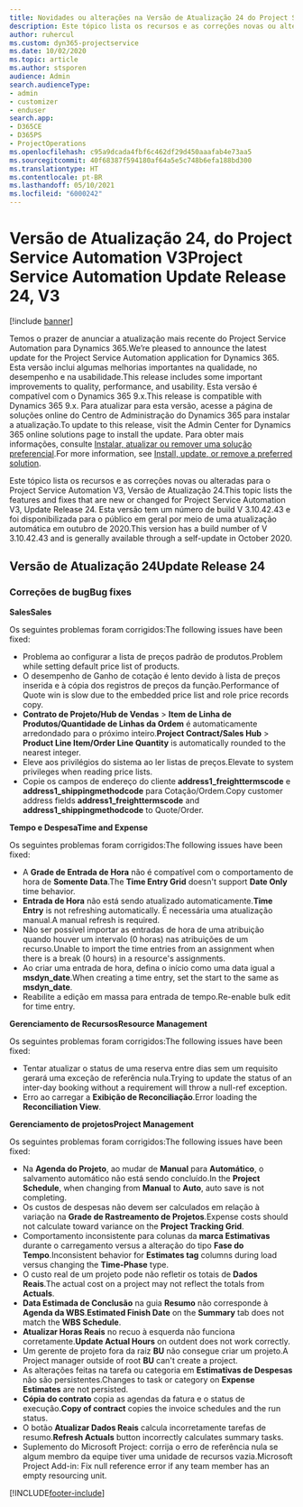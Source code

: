 ```yaml
---
title: Novidades ou alterações na Versão de Atualização 24 do Project Service Automation V3
description: Este tópico lista os recursos e as correções novas ou alteradas disponíveis na Versão de Atualização 24 do Project Service Automation V3.
author: ruhercul
ms.custom: dyn365-projectservice
ms.date: 10/02/2020
ms.topic: article
ms.author: stsporen
audience: Admin
search.audienceType:
- admin
- customizer
- enduser
search.app:
- D365CE
- D365PS
- ProjectOperations
ms.openlocfilehash: c95a9dcada4fbf6c462df29d450aaafab4e73aa5
ms.sourcegitcommit: 40f68387f594180af64a5e5c748b6efa188bd300
ms.translationtype: HT
ms.contentlocale: pt-BR
ms.lasthandoff: 05/10/2021
ms.locfileid: "6000242"
---
```

# <a name="project-service-automation-update-release-24-v3"></a><span data-ttu-id="4ba77-103">Versão de Atualização 24, do Project Service Automation V3</span><span class="sxs-lookup"><span data-stu-id="4ba77-103">Project Service Automation Update Release 24, V3</span></span>

[!include [banner](../includes/psa-now-project-operations.md)]

<span data-ttu-id="4ba77-104">Temos o prazer de anunciar a atualização mais recente do Project Service Automation para Dynamics 365.</span><span class="sxs-lookup"><span data-stu-id="4ba77-104">We’re pleased to announce the latest update for the Project Service Automation application for Dynamics 365.</span></span> <span data-ttu-id="4ba77-105">Esta versão inclui algumas melhorias importantes na qualidade, no desempenho e na usabilidade.</span><span class="sxs-lookup"><span data-stu-id="4ba77-105">This release includes some important improvements to quality, performance, and usability.</span></span> <span data-ttu-id="4ba77-106">Esta versão é compatível com o Dynamics 365 9.x.</span><span class="sxs-lookup"><span data-stu-id="4ba77-106">This release is compatible with Dynamics 365 9.x.</span></span> <span data-ttu-id="4ba77-107">Para atualizar para esta versão, acesse a página de soluções online do Centro de Administração do Dynamics 365 para instalar a atualização.</span><span class="sxs-lookup"><span data-stu-id="4ba77-107">To update to this release, visit the Admin Center for Dynamics 365 online solutions page to install the update.</span></span> <span data-ttu-id="4ba77-108">Para obter mais informações, consulte [Instalar, atualizar ou remover uma solução preferencial](/power-platform/admin/install-remove-preferred-solution).</span><span class="sxs-lookup"><span data-stu-id="4ba77-108">For more information, see [Install, update, or remove a preferred solution](/power-platform/admin/install-remove-preferred-solution).</span></span>

<span data-ttu-id="4ba77-109">Este tópico lista os recursos e as correções novas ou alteradas para o Project Service Automation V3, Versão de Atualização 24.</span><span class="sxs-lookup"><span data-stu-id="4ba77-109">This topic lists the features and fixes that are new or changed for Project Service Automation V3, Update Release 24.</span></span> <span data-ttu-id="4ba77-110">Esta versão tem um número de build V 3.10.42.43 e foi disponibilizada para o público em geral por meio de uma atualização automática em outubro de 2020.</span><span class="sxs-lookup"><span data-stu-id="4ba77-110">This version has a build number of V 3.10.42.43 and is generally available through a self-update in October 2020.</span></span>

## <a name="update-release-24"></a><span data-ttu-id="4ba77-111">Versão de Atualização 24</span><span class="sxs-lookup"><span data-stu-id="4ba77-111">Update Release 24</span></span>

### <a name="bug-fixes"></a><span data-ttu-id="4ba77-112">Correções de bug</span><span class="sxs-lookup"><span data-stu-id="4ba77-112">Bug fixes</span></span>

<span data-ttu-id="4ba77-113">**Sales**</span><span class="sxs-lookup"><span data-stu-id="4ba77-113">**Sales**</span></span>

<span data-ttu-id="4ba77-114">Os seguintes problemas foram corrigidos:</span><span class="sxs-lookup"><span data-stu-id="4ba77-114">The following issues have been fixed:</span></span>

- <span data-ttu-id="4ba77-115">Problema ao configurar a lista de preços padrão de produtos.</span><span class="sxs-lookup"><span data-stu-id="4ba77-115">Problem while setting default price list of products.</span></span>
- <span data-ttu-id="4ba77-116">O desempenho de Ganho de cotação é lento devido à lista de preços inserida e à cópia dos registros de preços da função.</span><span class="sxs-lookup"><span data-stu-id="4ba77-116">Performance of Quote win is slow due to the embedded price list and role price records copy.</span></span>
- <span data-ttu-id="4ba77-117">**Contrato de Projeto/Hub de Vendas** > **Item de Linha de Produtos/Quantidade de Linhas da Ordem** é automaticamente arredondado para o próximo inteiro.</span><span class="sxs-lookup"><span data-stu-id="4ba77-117">**Project Contract/Sales Hub** > **Product Line Item/Order Line Quantity** is automatically rounded to the nearest integer.</span></span>
- <span data-ttu-id="4ba77-118">Eleve aos privilégios do sistema ao ler listas de preços.</span><span class="sxs-lookup"><span data-stu-id="4ba77-118">Elevate to system privileges when reading price lists.</span></span>
- <span data-ttu-id="4ba77-119">Copie os campos de endereço do cliente **address1_freighttermscode** e **address1_shippingmethodcode** para Cotação/Ordem.</span><span class="sxs-lookup"><span data-stu-id="4ba77-119">Copy customer address fields **address1_freighttermscode** and **address1_shippingmethodcode** to Quote/Order.</span></span> 


<span data-ttu-id="4ba77-120">**Tempo e Despesa**</span><span class="sxs-lookup"><span data-stu-id="4ba77-120">**Time and Expense**</span></span>

<span data-ttu-id="4ba77-121">Os seguintes problemas foram corrigidos:</span><span class="sxs-lookup"><span data-stu-id="4ba77-121">The following issues have been fixed:</span></span>

- <span data-ttu-id="4ba77-122">A **Grade de Entrada de Hora** não é compatível com o comportamento de hora de **Somente Data**.</span><span class="sxs-lookup"><span data-stu-id="4ba77-122">The **Time Entry Grid** doesn't support **Date Only** time behavior.</span></span>
- <span data-ttu-id="4ba77-123">**Entrada de Hora** não está sendo atualizado automaticamente.</span><span class="sxs-lookup"><span data-stu-id="4ba77-123">**Time Entry** is not refreshing automatically.</span></span> <span data-ttu-id="4ba77-124">É necessária uma atualização manual.</span><span class="sxs-lookup"><span data-stu-id="4ba77-124">A manual refresh is required.</span></span>
- <span data-ttu-id="4ba77-125">Não ser possível importar as entradas de hora de uma atribuição quando houver um intervalo (0 horas) nas atribuições de um recurso.</span><span class="sxs-lookup"><span data-stu-id="4ba77-125">Unable to import the time entries from an assignment when there is a break (0 hours) in a resource's assignments.</span></span>
- <span data-ttu-id="4ba77-126">Ao criar uma entrada de hora, defina o início como uma data igual a **msdyn_date**.</span><span class="sxs-lookup"><span data-stu-id="4ba77-126">When creating a time entry, set the start to the same as **msdyn_date**.</span></span>
- <span data-ttu-id="4ba77-127">Reabilite a edição em massa para entrada de tempo.</span><span class="sxs-lookup"><span data-stu-id="4ba77-127">Re-enable bulk edit for time entry.</span></span>

<span data-ttu-id="4ba77-128">**Gerenciamento de Recursos**</span><span class="sxs-lookup"><span data-stu-id="4ba77-128">**Resource Management**</span></span>

<span data-ttu-id="4ba77-129">Os seguintes problemas foram corrigidos:</span><span class="sxs-lookup"><span data-stu-id="4ba77-129">The following issues have been fixed:</span></span>

- <span data-ttu-id="4ba77-130">Tentar atualizar o status de uma reserva entre dias sem um requisito gerará uma exceção de referência nula.</span><span class="sxs-lookup"><span data-stu-id="4ba77-130">Trying to update the status of an inter-day booking without a requirement will throw a null-ref exception.</span></span>
- <span data-ttu-id="4ba77-131">Erro ao carregar a **Exibição de Reconciliação**.</span><span class="sxs-lookup"><span data-stu-id="4ba77-131">Error loading the **Reconciliation View**.</span></span>


<span data-ttu-id="4ba77-132">**Gerenciamento de projetos**</span><span class="sxs-lookup"><span data-stu-id="4ba77-132">**Project Management**</span></span>

<span data-ttu-id="4ba77-133">Os seguintes problemas foram corrigidos:</span><span class="sxs-lookup"><span data-stu-id="4ba77-133">The following issues have been fixed:</span></span>

- <span data-ttu-id="4ba77-134">Na **Agenda do Projeto**, ao mudar de **Manual** para **Automático**, o salvamento automático não está sendo concluído.</span><span class="sxs-lookup"><span data-stu-id="4ba77-134">In the **Project Schedule**, when changing from **Manual** to **Auto**, auto save is not completing.</span></span>
- <span data-ttu-id="4ba77-135">Os custos de despesas não devem ser calculados em relação à variação na **Grade de Rastreamento de Projetos**.</span><span class="sxs-lookup"><span data-stu-id="4ba77-135">Expense costs should not calculate toward variance on the **Project Tracking Grid**.</span></span>
- <span data-ttu-id="4ba77-136">Comportamento inconsistente para colunas da **marca Estimativas** durante o carregamento versus a alteração do tipo **Fase do Tempo**.</span><span class="sxs-lookup"><span data-stu-id="4ba77-136">Inconsistent behavior for **Estimates tag** columns during load versus changing the **Time-Phase** type.</span></span>
- <span data-ttu-id="4ba77-137">O custo real de um projeto pode não refletir os totais de **Dados Reais**.</span><span class="sxs-lookup"><span data-stu-id="4ba77-137">The actual cost on a project may not reflect the totals from **Actuals**.</span></span>
- <span data-ttu-id="4ba77-138">**Data Estimada de Conclusão** na guia **Resumo** não corresponde à **Agenda da WBS**.</span><span class="sxs-lookup"><span data-stu-id="4ba77-138">**Estimated Finish Date** on the **Summary** tab does not match the **WBS Schedule**.</span></span>
- <span data-ttu-id="4ba77-139">**Atualizar Horas Reais** no recuo à esquerda não funciona corretamente.</span><span class="sxs-lookup"><span data-stu-id="4ba77-139">**Update Actual Hours** on outdent does not work correctly.</span></span>
- <span data-ttu-id="4ba77-140">Um gerente de projeto fora da raiz **BU** não consegue criar um projeto.</span><span class="sxs-lookup"><span data-stu-id="4ba77-140">A Project manager outside of root **BU** can't create a project.</span></span>
- <span data-ttu-id="4ba77-141">As alterações feitas na tarefa ou categoria em **Estimativas de Despesas** não são persistentes.</span><span class="sxs-lookup"><span data-stu-id="4ba77-141">Changes to task or category on **Expense Estimates** are not persisted.</span></span>
- <span data-ttu-id="4ba77-142">**Cópia do contrato** copia as agendas da fatura e o status de execução.</span><span class="sxs-lookup"><span data-stu-id="4ba77-142">**Copy of contract** copies the invoice schedules and the run status.</span></span>
- <span data-ttu-id="4ba77-143">O botão **Atualizar Dados Reais** calcula incorretamente tarefas de resumo.</span><span class="sxs-lookup"><span data-stu-id="4ba77-143">**Refresh Actuals** button incorrectly calculates summary tasks.</span></span>
- <span data-ttu-id="4ba77-144">Suplemento do Microsoft Project: corrija o erro de referência nula se algum membro da equipe tiver uma unidade de recursos vazia.</span><span class="sxs-lookup"><span data-stu-id="4ba77-144">Microsoft Project Add-in: Fix null reference error if any team member has an empty resourcing unit.</span></span>



[!INCLUDE[footer-include](../includes/footer-banner.md)]